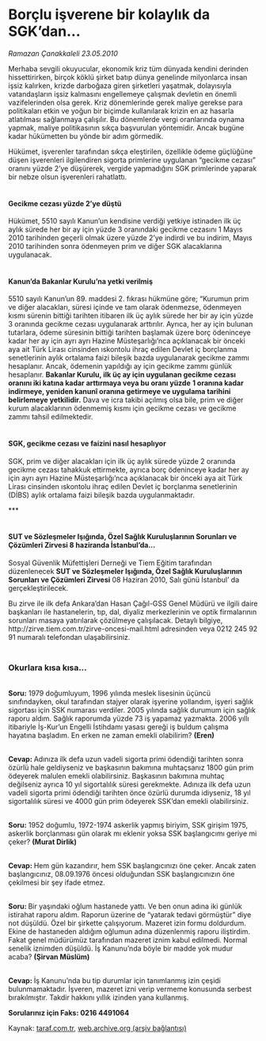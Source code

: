 # Borçlu işverene bir kolaylık da SGK’dan... 

*Ramazan Çanakkaleli 23.05.2010*

<div class="yazi"><p>Merhaba sevgili okuyucular, ekonomik kriz tüm dünyada kendini derinden hissettirirken, birçok köklü şirket batıp dünya genelinde milyonlarca insan işsiz kalırken, krizde darboğaza giren şirketleri yaşatmak, dolayısıyla vatandaşların işsiz kalmasını engellemeye çalışmak devletin en önemli vazifelerinden olsa gerek. Kriz dönemlerinde gerek maliye gerekse para politikaları etkin ve yoğun bir biçimde kullanılarak krizin en az hasarla atlatılması sağlanmaya çalışılır. Bu dönemlerde vergi oranlarında oynama yapmak, maliye politikasının sıkça başvurulan yöntemidir. Ancak bugüne kadar hükümetten bu yönde bir adım görmedik.</p>
<p>Hükümet, işverenler tarafından sıkça eleştirilen, özellikle ödeme güçlüğüne düşen işverenleri ilgilendiren sigorta primlerine uygulanan “gecikme cezası” oranını yüzde 2’ye düşürerek, vergide yapmadığını SGK primlerinde yaparak bir nebze olsun işverenleri rahatlattı.</p>
<h4><br/>Gecikme cezası yüzde 2’ye düştü</h4>
<p>Hükümet, 5510 sayılı Kanun’un kendisine verdiği yetkiye istinaden ilk üç aylık sürede her bir ay için yüzde 3 oranındaki gecikme cezasını 1 Mayıs 2010 tarihinden geçerli olmak üzere yüzde 2’ye indirdi ve bu indirim, Mayıs 2010 tarihinden sonra ödenmeyen prim ve diğer SGK alacaklarına uygulanacak.</p>
<h4><br/>Kanun’da Bakanlar Kurulu’na yetki verilmiş</h4>
<p>5510 sayılı Kanun’un 89. maddesi 2. fıkrası hükmüne göre; “Kurumun prim ve diğer alacakları, süresi içinde ve tam olarak ödenmezse, ödenmeyen kısmı sürenin bittiği tarihten itibaren ilk üç aylık sürede her bir ay için yüzde 3 oranında gecikme cezası uygulanarak arttırılır. Ayrıca, her ay için bulunan tutarlara, ödeme süresinin bittiği tarihten başlamak üzere borç ödeninceye kadar her ay için ayrı ayrı Hazine Müsteşarlığı’nca açıklanacak bir önceki aya ait Türk Lirası cinsinden ıskontolu ihraç edilen Devlet iç borçlanma senetlerinin aylık ortalama faizi bileşik bazda uygulanarak gecikme zammı hesaplanır. Ancak, ödemenin yapıldığı ay için gecikme zammı günlük hesaplanır. <b>Bakanlar Kurulu, ilk üç ay için uygulanan gecikme cezası oranını iki katına kadar arttırmaya veya bu oranı yüzde</b> <b>1 oranına kadar indirmeye, yeniden kanunî oranına getirmeye ve uygulama tarihini belirlemeye yetkilidir.</b> Dava ve icra takibi açılmış olsa bile, prim ve diğer kurum alacaklarının ödenmemiş kısmı için gecikme cezası ve gecikme zammı tahsil edilmektedir.</p>
<h4><br/>SGK, gecikme cezası ve faizini nasıl hesaplıyor</h4>
<p>SGK, prim ve diğer alacakları için ilk üç aylık sürede yüzde 2 oranında gecikme cezası tahakkuk ettirmekte, ayrıca borç ödeninceye kadar her ay için ayrı ayrı Hazine Müsteşarlığı’nca açıklanacak bir önceki aya ait Türk Lirası cinsinden ıskontolu ihraç edilen Devlet iç borçlanma senetlerinin (DİBS) aylık ortalama faizi bileşik bazda uygulanmaktadır.</p>
<p>***</p>
<h4><br/>SUT ve Sözleşmeler Işığında, Özel Sağlık Kuruluşlarının Sorunları ve Çözümleri Zirvesi 8 haziranda İstanbul’da...</h4>
<p>Sosyal Güvenlik Müfettişleri Derneği ve Tiem Eğitim tarafından düzenlenecek <b>SUT ve Sözleşmeler Işığında, Özel Sağlık Kuruluşlarının Sorunları ve Çözümleri Zirvesi</b> 08 Haziran 2010, Salı günü İstanbul’ da gerçekleştirilecek.</p>
<p>Bu zirve ile ilk defa Ankara’dan Hasan Çağıl-GSS Genel Müdürü ve ilgili daire başkanları ile hastanelerin, tıp, dal, diyaliz merkezlerinin ve optik firmalarının sorunları masaya yatırılarak çözülmeye çalışılacak. Detaylı bilgiye, http://zirve.tiem.com.tr/zirve-oncesi-mail.html adresinden veya 0212 245 92 91 numaralı telefondan ulaşabilirsiniz.</p>
<h3><br/>Okurlara kısa kısa...</h3>
<p><b><br/>Soru:</b> 1979 doğumluyum, 1996 yılında meslek lisesinin üçüncü sınıfındayken, okul tarafından stajyer olarak işyerine yollandım, işyeri sağlık sigortası için SSK numarası verdiler. 2005 yılında sağlık durumum için sağlık raporu aldım. Sağlık raporumda yüzde 73 iş yapamaz yazmakta. 2006 yıllı itibariyle İş-Kur’un Engelli İstihdamı yasası gereği iş buldum çalışma hayatına başladım. En erken ne zaman emekli olabilirim? <b>(Eren)</b></p>
<p><b><br/>Cevap: </b>Adınıza<b> </b>ilk defa uzun vadeli sigorta primi ödendiği tarihten sonra özürlü hale geldiyseniz ve başkasının bakımına muhtaçsanız 1800 gün prim ödeyerek malulen emekli olabilirsiniz. Başkasının bakımına muhtaç değilseniz ayrıca 10 yıl sigortalılık süresi gerekmekte. Adınıza<b> </b>ilk defa uzun vadeli sigorta primi ödendiği tarihten önce özürlü durumda idiyseniz, 18 yıl sigortalılık süresi ve 4000 gün prim ödeyerek SSK’dan emekli olabilirsiniz.</p>
<p><b><br/>Soru:</b> 1952 doğumlu, 1972-1974 askerlik yapmış biriyim, SSK girişim 1975, askerlik borçlanması gün olarak mı eklenir yoksa SSK başlangıcımı geriye mi çeker? <b>(Murat Dirlik)</b></p>
<p><b><br/>Cevap: </b>Hem gün kazandırır, hem SSK başlangıcınızı öne çeker. Ancak zaten başlangıcınız, 08.09.1976 öncesi olduğundan SSK başlangıcınızın öne çekilmesi bir şey ifade etmez.</p>
<p><b><br/>Soru: </b>Bir yaşındaki oğlum hastanede yattı. Ve ben onun adına iki günlük istirahat raporu aldım. Raporun üzerine de “yatarak tedavi görmüştür” diye not düşüldü. Özel bir şirkette çalışıyorum. Mazeret izin formu doldurdum. Ekine de hastaneden aldığım oğlumun adına düzenlenmiş raporu iliştirdim. Fakat genel müdürümüz tarafından mazeret iznim kabul edilmedi. Normal senelik iznimden düşüldü. İş Kanunu’nda böyle bir madde yok mudur acaba? <b>(Şirvan Müslüm)</b></p>
<p><b><br/>Cevap: </b>İş Kanunu’nda bu tip durumlar için tanımlanmış izin çeşidi bulunmamaktadır. İşveren, mazeret izni verip vermeme konusunda serbest bırakılmıştır. Takdir hakkını yıllık izinden yana kullanmış.</p><b>Sorularınız için Faks: 0216 4491064</b></div>

Kaynak: [taraf.com.tr](http://www.taraf.com.tr:80/ramazan-canakkaleli/makale-borclu-isverene-bir-kolaylik-da-sgk-dan.htm), [web.archive.org (arşiv bağlantısı)](http://web.archive.org/web/20100526160959/http://www.taraf.com.tr:80/ramazan-canakkaleli/makale-borclu-isverene-bir-kolaylik-da-sgk-dan.htm)
